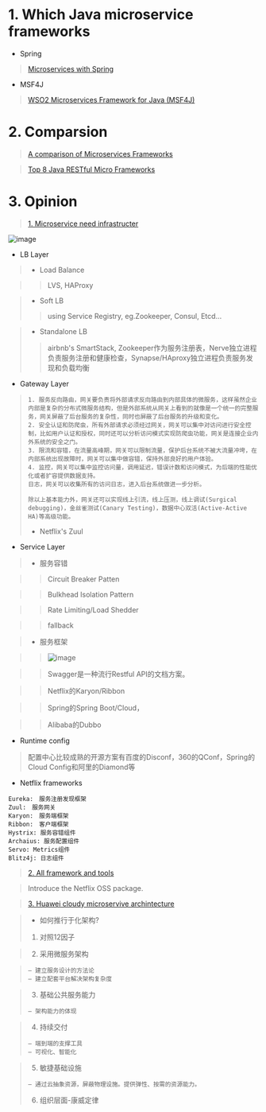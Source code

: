 # 1. Which Java microservice frameworks
- Spring

>   [Microservices with Spring](https://spring.io/blog/2015/07/14/microservices-with-spring)


- MSF4J

> [WSO2 Microservices Framework for Java (MSF4J) ](https://github.com/wso2/msf4j)


# 2. Comparsion

> [A comparison of Microservices Frameworks](https://cdelmas.github.io/2015/11/01/A-comparison-of-Microservices-Frameworks.html)

> [Top 8 Java RESTful Micro Frameworks](http://www.gajotres.net/best-available-java-restful-micro-frameworks/)

# 3. Opinion

> [1. Microservice need infrastructer](http://www.infoq.com/cn/articles/basis-frameworkto-implement-micro-service)

![image](http://cdn2.infoqstatic.com/statics_s1_20170221-0307u1/resource/articles/basis-frameworkto-implement-micro-service/zh/resources/1125004.png)

- LB Layer
> - Load Balance

>>LVS, HAProxy

> - Soft LB
>>using Service Registry, eg.Zookeeper, Consul, Etcd...

>- Standalone LB
>> airbnb's SmartStack,
> Zookeeper作为服务注册表，Nerve独立进程负责服务注册和健康检查，Synapse/HAproxy独立进程负责服务发现和负载均衡

- Gateway Layer

> ```
> 1. 服务反向路由，网关要负责将外部请求反向路由到内部具体的微服务，这样虽然企业内部是复杂的分布式微服务结构，但是外部系统从网关上看到的就像是一个统一的完整服务，网关屏蔽了后台服务的复杂性，同时也屏蔽了后台服务的升级和变化。
> 2. 安全认证和防爬虫，所有外部请求必须经过网关，网关可以集中对访问进行安全控制，比如用户认证和授权，同时还可以分析访问模式实现防爬虫功能，网关是连接企业内外系统的安全之门。
> 3. 限流和容错，在流量高峰期，网关可以限制流量，保护后台系统不被大流量冲垮，在内部系统出现故障时，网关可以集中做容错，保持外部良好的用户体验。
> 4. 监控，网关可以集中监控访问量，调用延迟，错误计数和访问模式，为后端的性能优化或者扩容提供数据支持。
> 日志，网关可以收集所有的访问日志，进入后台系统做进一步分析。
> 
> 除以上基本能力外，网关还可以实现线上引流，线上压测，线上调试(Surgical debugging)，金丝雀测试(Canary Testing)，数据中心双活(Active-Active HA)等高级功能。
> ```
> 
> - Netflix's Zuul

- Service Layer

> - 服务容错

>> Circuit Breaker Patten

>> Bulkhead Isolation Pattern

>> Rate Limiting/Load Shedder

>> fallback

> - 服务框架

>>![image](http://cdn2.infoqstatic.com/statics_s1_20170221-0307u1/resource/articles/basis-frameworkto-implement-micro-service/zh/resources/1125008.png)

>> Swagger是一种流行Restful API的文档方案。

>> Netflix的Karyon/Ribbon

>> Spring的Spring Boot/Cloud，

>> Alibaba的Dubbo

- Runtime config
> 配置中心比较成熟的开源方案有百度的Disconf，360的QConf，Spring的Cloud Config和阿里的Diamond等

- Netflix frameworks


```
Eureka:　服务注册发现框架
Zuul:　服务网关
Karyon:　服务端框架
Ribbon:　客户端框架
Hystrix: 服务容错组件
Archaius: 服务配置组件
Servo: Metrics组件
Blitz4j: 日志组件
```


> [2. All framework and tools](https://yq.aliyun.com/articles/68675)

> Introduce the Netflix OSS package.

> [3. Huawei cloudy microservive archintecture](http://www.infoq.com/cn/presentations/evolution-of-huawei-cloud-micro-service-architecture?utm_campaign=rightbar_v2&utm_source=infoq&utm_medium=presentations_link&utm_content=link_text)

> -  如何推行于化架构?
> 1. 对照12因子

> 2. 采用微服务架构

>```
>– 建立服务设计的方法论
>– 建立配套平台解决架构复杂度
>```

> 3. 基础公共服务能力
>```
>– 架构能力的体现
>```

> 4. 持续交付
>```
>– 端到端的支撑工具 
>– 可视化、智能化
>```

> 5. 敏捷基础设施
>```
>– 通过云抽象资源，屏蔽物理设施。提供弹性、按需的资源能力。
>```
> 6. 组织层面-康威定律

